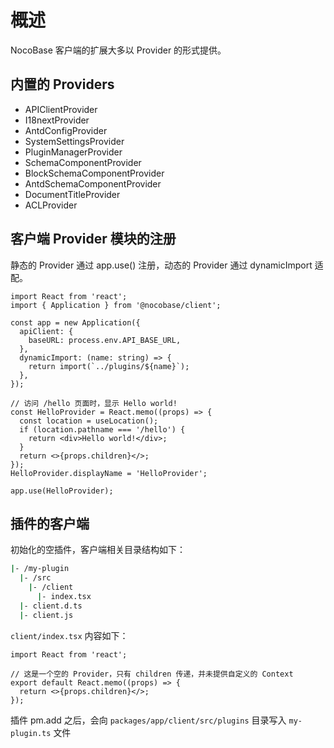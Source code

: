 # 概述

NocoBase 客户端的扩展大多以 Provider 的形式提供。

## 内置的 Providers

- APIClientProvider
- I18nextProvider
- AntdConfigProvider
- SystemSettingsProvider
- PluginManagerProvider
- SchemaComponentProvider
- BlockSchemaComponentProvider
- AntdSchemaComponentProvider
- DocumentTitleProvider
- ACLProvider

## 客户端 Provider 模块的注册

静态的 Provider 通过 app.use() 注册，动态的 Provider 通过 dynamicImport 适配。

```tsx | pure
import React from 'react';
import { Application } from '@nocobase/client';

const app = new Application({
  apiClient: {
    baseURL: process.env.API_BASE_URL,
  },
  dynamicImport: (name: string) => {
    return import(`../plugins/${name}`);
  },
});

// 访问 /hello 页面时，显示 Hello world!
const HelloProvider = React.memo((props) => {
  const location = useLocation();
  if (location.pathname === '/hello') {
    return <div>Hello world!</div>;
  }
  return <>{props.children}</>;
});
HelloProvider.displayName = 'HelloProvider';

app.use(HelloProvider);
```

## 插件的客户端

初始化的空插件，客户端相关目录结构如下：

```bash
|- /my-plugin
  |- /src
    |- /client
      |- index.tsx
  |- client.d.ts
  |- client.js
```

`client/index.tsx` 内容如下：

```tsx | pure
import React from 'react';

// 这是一个空的 Provider，只有 children 传递，并未提供自定义的 Context
export default React.memo((props) => {
  return <>{props.children}</>;
});
```

插件 pm.add 之后，会向 `packages/app/client/src/plugins` 目录写入 `my-plugin.ts` 文件
